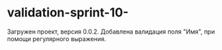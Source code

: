 # validation-sprint-10-

Загружен проект, версия 0.0.2. Добавлена валидация поля "Имя", при помощи регулярного выражения.
